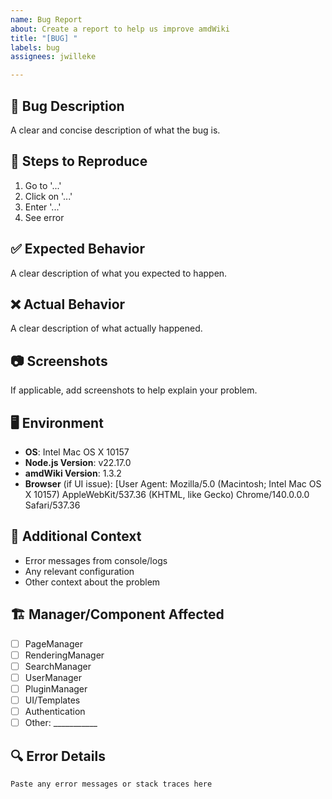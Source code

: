 ```yaml
---
name: Bug Report
about: Create a report to help us improve amdWiki
title: "[BUG] "
labels: bug
assignees: jwilleke

---
```


## 🐛 Bug Description

A clear and concise description of what the bug is.

## 🔄 Steps to Reproduce

1. Go to '...'
2. Click on '...'
3. Enter '...'
4. See error

## ✅ Expected Behavior

A clear description of what you expected to happen.

## ❌ Actual Behavior

A clear description of what actually happened.

## 📷 Screenshots

If applicable, add screenshots to help explain your problem.

## 🖥️ Environment

- **OS**: Intel Mac OS X 10157
- **Node.js Version**: v22.17.0
- **amdWiki Version**: 1.3.2
- **Browser** (if UI issue): [User Agent: Mozilla/5.0 (Macintosh; Intel Mac OS X 10157) AppleWebKit/537.36 (KHTML, like Gecko) Chrome/140.0.0.0 Safari/537.36

## 📝 Additional Context

- Error messages from console/logs
- Any relevant configuration
- Other context about the problem

## 🏗️ Manager/Component Affected

- [ ] PageManager
- [ ] RenderingManager  
- [ ] SearchManager
- [ ] UserManager
- [ ] PluginManager
- [ ] UI/Templates
- [ ] Authentication
- [ ] Other: ___________

## 🔍 Error Details

```
Paste any error messages or stack traces here
```
